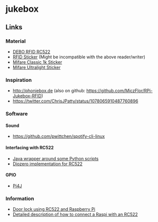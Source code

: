 # jukebox
## Links
### Material
* [DEBO RFID RC522](https://www.reichelt.de/entwicklerboards-rfid-modul-nxp-mfrc-522-debo-rfid-rc522-p192147.html)
* [RFID Sticker](https://www.amazon.de/Sticker-selbstklebend-kompatibel-Leseger%C3%A4ten-Aufkleber-Wei%C3%9F/dp/B06XH2R5ZP/ref=sr_1_5?ie=UTF8&qid=1546115349&sr=8-5&keywords=rfid+aufkleber) (Might be incompatible with the above reader/writer)
* [Mifare Classic 1k Sticker](https://www.amazon.de/nfcBros-Sticker-MIFARE-Classic%C2%AE-Chip-Gr%C3%BCn/dp/B00FMNMXNM/ref=sr_1_14?ie=UTF8&qid=1546435499&sr=8-14&keywords=mifare+1k)
* [Mifare Ultralight Sticker](https://www.nfc-tag-shop.de/nfc-aufkleber/nfc-sticker-weiss-schwarz/nfc-sticker-38mm-mifare-ultralight-ev1-weiss-625)

### Inspiration
* http://phoniebox.de (also on github: https://github.com/MiczFlor/RPi-Jukebox-RFID)
* https://twitter.com/ChrisJPatty/status/1078065910487760896

### Software
#### Sound
* https://github.com/pwittchen/spotify-cli-linux

#### Interfacing with RC522
* [Java wrapper around some Python scripts](https://github.com/Sacredgamer/RFID-RC552-Interface/blob/master/PiApplication/src/Rfid/RfidListener.java)
* [Diozero implementation for RC522](https://github.com/mattjlewis/diozero/blob/master/diozero-core/src/main/java/com/diozero/devices/MFRC522.java)

#### GPIO
* [Pi4J](http://pi4j.com/)

### Information
* [Door lock using RC522 and Raspberry Pi](https://tutorials-raspberrypi.de/raspberry-pi-rfid-rc522-tueroeffner-nfc/)
* [Detailed description of how to connect a Raspi with an RC522](https://pimylifeup.com/raspberry-pi-rfid-rc522)
